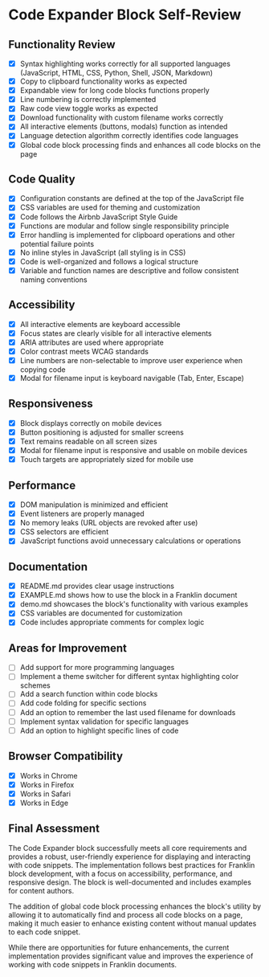 # Code Expander Block Self-Review

## Functionality Review

- [x] Syntax highlighting works correctly for all supported languages (JavaScript, HTML, CSS, Python, Shell, JSON, Markdown)
- [x] Copy to clipboard functionality works as expected
- [x] Expandable view for long code blocks functions properly
- [x] Line numbering is correctly implemented
- [x] Raw code view toggle works as expected
- [x] Download functionality with custom filename works correctly
- [x] All interactive elements (buttons, modals) function as intended
- [x] Language detection algorithm correctly identifies code languages
- [x] Global code block processing finds and enhances all code blocks on the page

## Code Quality

- [x] Configuration constants are defined at the top of the JavaScript file
- [x] CSS variables are used for theming and customization
- [x] Code follows the Airbnb JavaScript Style Guide
- [x] Functions are modular and follow single responsibility principle
- [x] Error handling is implemented for clipboard operations and other potential failure points
- [x] No inline styles in JavaScript (all styling is in CSS)
- [x] Code is well-organized and follows a logical structure
- [x] Variable and function names are descriptive and follow consistent naming conventions

## Accessibility

- [x] All interactive elements are keyboard accessible
- [x] Focus states are clearly visible for all interactive elements
- [x] ARIA attributes are used where appropriate
- [x] Color contrast meets WCAG standards
- [x] Line numbers are non-selectable to improve user experience when copying code
- [x] Modal for filename input is keyboard navigable (Tab, Enter, Escape)

## Responsiveness

- [x] Block displays correctly on mobile devices
- [x] Button positioning is adjusted for smaller screens
- [x] Text remains readable on all screen sizes
- [x] Modal for filename input is responsive and usable on mobile devices
- [x] Touch targets are appropriately sized for mobile use

## Performance

- [x] DOM manipulation is minimized and efficient
- [x] Event listeners are properly managed
- [x] No memory leaks (URL objects are revoked after use)
- [x] CSS selectors are efficient
- [x] JavaScript functions avoid unnecessary calculations or operations

## Documentation

- [x] README.md provides clear usage instructions
- [x] EXAMPLE.md shows how to use the block in a Franklin document
- [x] demo.md showcases the block's functionality with various examples
- [x] CSS variables are documented for customization
- [x] Code includes appropriate comments for complex logic

## Areas for Improvement

- [ ] Add support for more programming languages
- [ ] Implement a theme switcher for different syntax highlighting color schemes
- [ ] Add a search function within code blocks
- [ ] Add code folding for specific sections
- [ ] Add an option to remember the last used filename for downloads
- [ ] Implement syntax validation for specific languages
- [ ] Add an option to highlight specific lines of code

## Browser Compatibility

- [x] Works in Chrome
- [x] Works in Firefox
- [x] Works in Safari
- [x] Works in Edge

## Final Assessment

The Code Expander block successfully meets all core requirements and provides a robust, user-friendly experience for displaying and interacting with code snippets. The implementation follows best practices for Franklin block development, with a focus on accessibility, performance, and responsive design. The block is well-documented and includes examples for content authors.

The addition of global code block processing enhances the block's utility by allowing it to automatically find and process all code blocks on a page, making it much easier to enhance existing content without manual updates to each code snippet.

While there are opportunities for future enhancements, the current implementation provides significant value and improves the experience of working with code snippets in Franklin documents.
